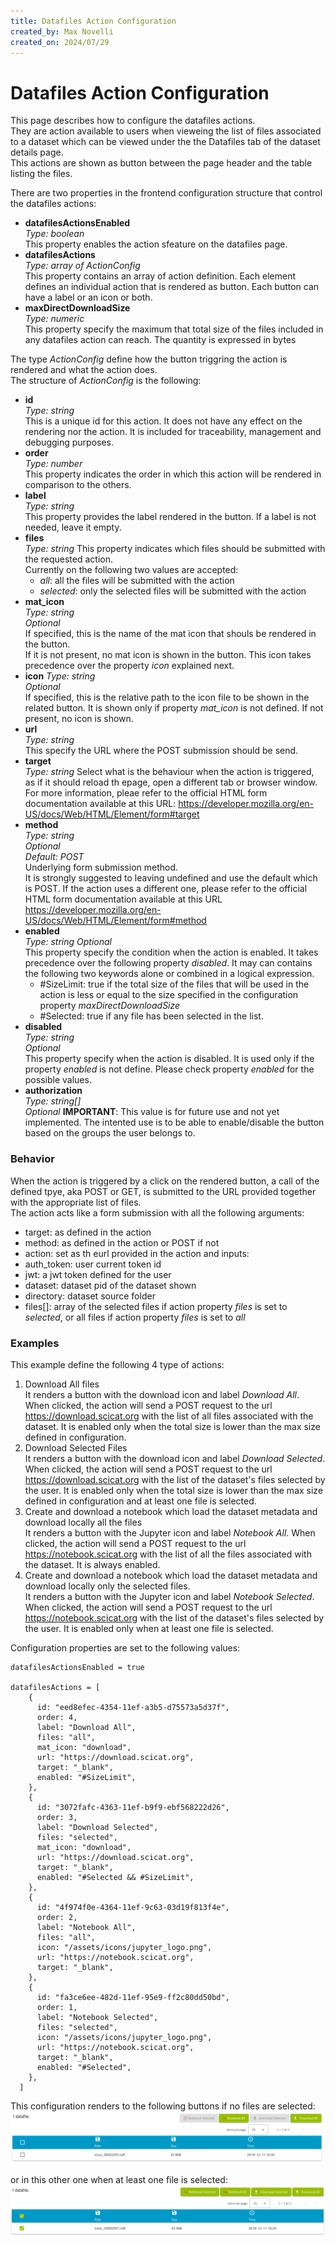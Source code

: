 ```yaml
---
title: Datafiles Action Configuration
created_by: Max Novelli
created_on: 2024/07/29
---
```

# Datafiles Action Configuration

This page describes how to configure the datafiles actions.  
They are action available to users when vieweing the list of files associated to a dataset which can be viewed under the the Datafiles tab of the dataset details page.  
This actions are shown as button between the page header and the table listing the files.  

There are two properties in the frontend configuration structure that control the datafiles actions: 
- __datafilesActionsEnabled__  
  _Type: boolean_  
  This property enables the action sfeature on the datafiles page.  
- __datafilesActions__  
  _Type: array of ActionConfig_  
  This property contains an array of action definition. Each element defines an individual action that is rendered as button. Each button can have a label or an icon or both.
- __maxDirectDownloadSize__  
  _Type: numeric_   
  This property specify the maximum that total size of the files included in any datafiles action can reach. The quantity is expressed in bytes
  
  
The type _ActionConfig_ define how the button triggring the action is rendered and what the action does.  
The structure of _ActionConfig_ is the following:
- __id__  
  _Type: string_  
  This is a unique id for this action. It does not have any effect on the rendering nor the action. It is included for traceability, management and debugging purposes.  
- __order__  
  _Type: number_  
  This property indicates the order in which this action will be rendered in comparison to the others.  
- __label__  
  _Type: string_  
  This property provides the label rendered in the button. If a label is not needed, leave it empty.  
- __files__  
  _Type: string_
  This property indicates which files should be submitted with the requested action.  
  Currently on the following two values are accepted:  
  - _all_: all the files will be submitted with the action
  - _selected_: only the selected files will be submitted with the action  
- __mat_icon__  
  _Type: string_  
  _Optional_  
  If specified, this is the name of the mat icon that shouls be rendered in the button.  
  If it is not present, no mat icon is shown in the button.
  This icon takes precedence over the property _icon_ explained next.  
- __icon__
  _Type: string_  
  _Optional_  
  If specified, this is the relative path to the icon file to be shown in the related button. It is shown only if property _mat_icon_ is not defined.
  If not present, no icon is shown.  
- __url__   
  _Type: string_  
  This specify the URL where the POST submission should be send.  
- __target__  
  _Type: string_
  Select what is the behaviour when the action is triggered, as if it should reload th epage, open a different tab or browser window.  
  For more information, pleae refer to the official HTML form documentation available at this URL: https://developer.mozilla.org/en-US/docs/Web/HTML/Element/form#target  
- __method__  
  _Type: string_  
  _Optional_  
  _Default: POST_  
  Underlying form submission method.  
  It is strongly suggested to leaving undefined and use the default which is POST.
  If the action uses a different one, please refer to the official HTML form documentation available at this URL https://developer.mozilla.org/en-US/docs/Web/HTML/Element/form#method
- __enabled__  
  _Type: string_
  _Optional_  
  This property specify the condition when the action is enabled. It takes precedence over the following property _disabled_. It may can contains the following two keywords alone or combined in a logical expression.  
  - #SizeLimit: true if the total size of the files that will be used in the action is less or equal to  the size specified in the configuration property _maxDirectDownloadSize_
  - #Selected: true if any file has been selected in the list.
- __disabled__  
  _Type: string_  
  _Optional_  
  This property specify when the action is disabled. It is used only if the property _enabled_ is not define. Please check property _enabled_ for the possible values.
- __authorization__  
  _Type: string[]_  
  _Optional_
  __IMPORTANT__: This value is for future use and not yet implemented.
  The intented use is to be able to enable/disable the button based on the groups the user belongs to.

### Behavior
When the action is triggered by a click on the rendered button, a call of the defined tpye, aka POST or GET, is submitted to the URL provided together with the appropriate list of files.  
The action acts like a form submission with all the following arguments:
- target: as defined in the action
- method: as defined in the action or POST if not
- action: set as th eurl provided in the action
and inputs: 
- auth_token: user current token id
- jwt: a jwt token defined for the user
- dataset: dataset pid of the dataset shown
- directory: dataset source folder
- files[]: array of the selected files if action property _files_ is set to _selected_, or all files if action property _files_ is set to _all_


### Examples
This example define the following 4 type of actions:  
1. Download All files  
   It renders a button with the download icon and label _Download All_. When clicked, the action will send a POST request to the url https://download.scicat.org with the list of all files associated with the dataset. It is enabled only when the total size is lower than the max size defined in configuration.
2. Download Selected Files   
   It renders a button with the download icon and label _Download Selected_. When clicked, the action will send a POST request to the url https://download.scicat.org with the list of the dataset's files selected by the user. It is enabled only when the total size is lower than the max size defined in configuration and at least one file is selected.
3. Create and download a notebook which load the dataset metadata and download locally all the files  
   It renders a button with the Jupyter icon and label _Notebook All_. When clicked, the action will send a POST request to the url https://notebook.scicat.org with the list of all the files associated with the dataset. It is always enabled.
4. Create and download a notebook which load the dataset metadata and download locally only the selected files.  
   It renders a button with the Jupyter icon and label _Notebook Selected_. When clicked, the action will send a POST request to the url https://notebook.scicat.org with the list of the dataset's files selected by the user. It is enabled only when at least one file is selected.

Configuration properties are set to the following values:  
```
datafilesActionsEnabled = true

datafilesActions = [
    {
      id: "eed8efec-4354-11ef-a3b5-d75573a5d37f",
      order: 4,
      label: "Download All",
      files: "all",
      mat_icon: "download",
      url: "https://download.scicat.org",
      target: "_blank",
      enabled: "#SizeLimit",
    },
    {
      id: "3072fafc-4363-11ef-b9f9-ebf568222d26",
      order: 3,
      label: "Download Selected",
      files: "selected",
      mat_icon: "download",
      url: "https://download.scicat.org",
      target: "_blank",
      enabled: "#Selected && #SizeLimit",
    },
    {
      id: "4f974f0e-4364-11ef-9c63-03d19f813f4e",
      order: 2,
      label: "Notebook All",
      files: "all",
      icon: "/assets/icons/jupyter_logo.png",
      url: "https://notebook.scicat.org",
      target: "_blank",
    },
    {
      id: "fa3ce6ee-482d-11ef-95e9-ff2c80dd50bd",
      order: 1,
      label: "Notebook Selected",
      files: "selected",
      icon: "/assets/icons/jupyter_logo.png",
      url: "https://notebook.scicat.org",
      target: "_blank",
      enabled: "#Selected",
    },
  ]

```

This configuration renders to the following buttons if no files are selected:  
![Datafiles actions when no files are selected](./datafiles_actions_no_file_selected.png "Datafiles actions with no selected files")  

or in this other one when at least one file is selected:  
![Datafiles actions when at least one files are selected](./datafiles_actions_file_selected.png "Datafiles actions with selected files")





